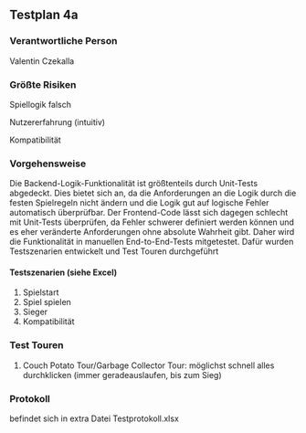 ## Testplan 4a
### Verantwortliche Person
Valentin Czekalla

### Größte Risiken
Spiellogik falsch

Nutzererfahrung (intuitiv)

Kompatibilität

### Vorgehensweise
Die Backend-Logik-Funktionalität ist größtenteils durch Unit-Tests abgedeckt. Dies bietet sich an, da die Anforderungen an die Logik durch die festen Spielregeln nicht ändern und die Logik gut auf logische Fehler automatisch überprüfbar.
Der Frontend-Code lässt sich dagegen schlecht mit Unit-Tests überprüfen, da Fehler schwerer definiert werden können und es eher veränderte Anforderungen ohne absolute Wahrheit gibt. Daher wird die Funktionalität in manuellen End-to-End-Tests mitgetestet. Dafür wurden Testszenarien entwickelt und Test Touren durchgeführt

#### Testszenarien (siehe Excel)
1. Spielstart
2. Spiel spielen
3. Sieger
4. Kompatibilität
   
### Test Touren
1. Couch Potato Tour/Garbage Collector Tour: möglichst schnell alles durchklicken (immer geradeauslaufen, bis zum Sieg)

   
### Protokoll
befindet sich in extra Datei Testprotokoll.xlsx
